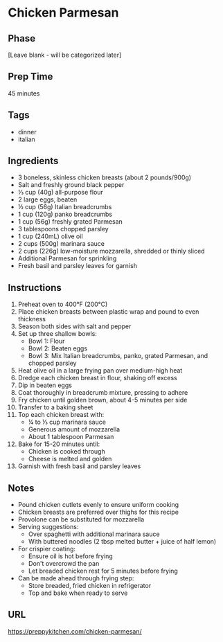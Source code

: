 # Chicken Parmesan

## Phase
[Leave blank - will be categorized later]

## Prep Time
45 minutes

## Tags
- dinner
- italian

## Ingredients
- 3 boneless, skinless chicken breasts (about 2 pounds/900g)
- Salt and freshly ground black pepper
- ⅓ cup (40g) all-purpose flour
- 2 large eggs, beaten
- ½ cup (56g) Italian breadcrumbs
- 1 cup (120g) panko breadcrumbs
- 1 cup (56g) freshly grated Parmesan
- 3 tablespoons chopped parsley
- 1 cup (240mL) olive oil
- 2 cups (500g) marinara sauce
- 2 cups (226g) low-moisture mozzarella, shredded or thinly sliced
- Additional Parmesan for sprinkling
- Fresh basil and parsley leaves for garnish

## Instructions
1. Preheat oven to 400°F (200°C)
2. Place chicken breasts between plastic wrap and pound to even thickness
3. Season both sides with salt and pepper
4. Set up three shallow bowls:
   - Bowl 1: Flour
   - Bowl 2: Beaten eggs
   - Bowl 3: Mix Italian breadcrumbs, panko, grated Parmesan, and chopped parsley
5. Heat olive oil in a large frying pan over medium-high heat
6. Dredge each chicken breast in flour, shaking off excess
7. Dip in beaten eggs
8. Coat thoroughly in breadcrumb mixture, pressing to adhere
9. Fry chicken until golden brown, about 4-5 minutes per side
10. Transfer to a baking sheet
11. Top each chicken breast with:
    - ¼ to ⅓ cup marinara sauce
    - Generous amount of mozzarella
    - About 1 tablespoon Parmesan
12. Bake for 15-20 minutes until:
    - Chicken is cooked through
    - Cheese is melted and golden
13. Garnish with fresh basil and parsley leaves

## Notes
- Pound chicken cutlets evenly to ensure uniform cooking
- Chicken breasts are preferred over thighs for this recipe
- Provolone can be substituted for mozzarella
- Serving suggestions:
  - Over spaghetti with additional marinara sauce
  - With buttered noodles (2 tbsp melted butter + juice of half lemon)
- For crispier coating:
  - Ensure oil is hot before frying
  - Don't overcrowd the pan
  - Let breaded chicken rest for 5 minutes before frying
- Can be made ahead through frying step:
  - Store breaded, fried chicken in refrigerator
  - Top and bake when ready to serve

## URL
https://preppykitchen.com/chicken-parmesan/

